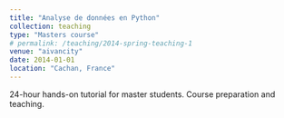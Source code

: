 ```yaml
---
title: "Analyse de données en Python"
collection: teaching
type: "Masters course"
# permalink: /teaching/2014-spring-teaching-1
venue: "aivancity"
date: 2014-01-01
location: "Cachan, France"
---
```


24-hour hands-on tutorial for master students. Course preparation and teaching.
